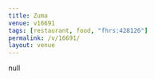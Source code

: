 ```yaml
---
title: Zuma
venue: v16691
tags: [restaurant, food, "fhrs:428126"]
permalink: /v/16691/
layout: venue
---
```

null